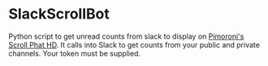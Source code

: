 # SlackScrollBot
Python script to get unread counts from slack to display on [Pimoroni's Scroll Phat HD](https://shop.pimoroni.com/products/scroll-phat-hd).  It calls into Slack to get counts from your public and private channels.  Your token must be supplied.
